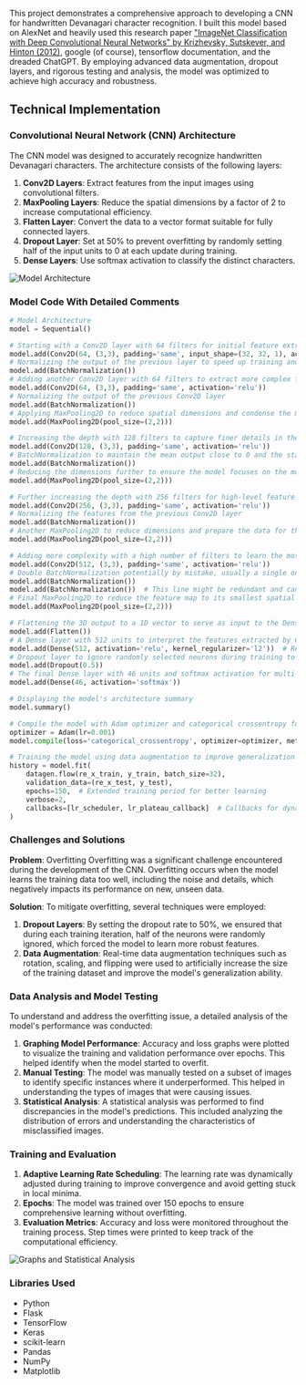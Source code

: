 This project demonstrates a comprehensive approach to developing a CNN for handwritten Devanagari character recognition. I built this model based on AlexNet and heavily used this research paper ["ImageNet Classification with Deep Convolutional Neural Networks" by Krizhevsky, Sutskever, and Hinton (2012)](https://proceedings.neurips.cc/paper_files/paper/2012/file/c399862d3b9d6b76c8436e924a68c45b-Paper.pdf), google (of course), tensorflow documentation, and the dreaded ChatGPT. By employing advanced data augmentation, dropout layers, and rigorous testing and analysis, the model was optimized to achieve high accuracy and robustness.

## Technical Implementation

### Convolutional Neural Network (CNN) Architecture

The CNN model was designed to accurately recognize handwritten Devanagari characters. The architecture consists of the following layers:

1. **Conv2D Layers**: Extract features from the input images using convolutional filters.
2. **MaxPooling Layers**: Reduce the spatial dimensions by a factor of 2 to increase computational efficiency.
3. **Flatten Layer**: Convert the data to a vector format suitable for fully connected layers.
4. **Dropout Layer**: Set at 50% to prevent overfitting by randomly setting half of the input units to 0 at each update during training.
5. **Dense Layers**: Use softmax activation to classify the distinct characters.

![Model Architecture](/assets/Project/devanagari-web-app/model_architecture.png)

### Model Code With Detailed Comments

```python
# Model Architecture
model = Sequential()

# Starting with a Conv2D layer with 64 filters for initial feature extraction from the input image
model.add(Conv2D(64, (3,3), padding='same', input_shape=(32, 32, 1), activation='relu'))
# Normalizing the output of the previous layer to speed up training and improve model stability
model.add(BatchNormalization())
# Adding another Conv2D layer with 64 filters to extract more complex features
model.add(Conv2D(64, (3,3), padding='same', activation='relu'))
# Normalizing the output of the previous Conv2D layer
model.add(BatchNormalization())
# Applying MaxPooling2D to reduce spatial dimensions and condense the most important features
model.add(MaxPooling2D(pool_size=(2,2)))

# Increasing the depth with 128 filters to capture finer details in the images
model.add(Conv2D(128, (3,3), padding='same', activation='relu'))
# BatchNormalization to maintain the mean output close to 0 and the standard deviation close to 1
model.add(BatchNormalization())
# Reducing the dimensions further to ensure the model focuses on the most critical features
model.add(MaxPooling2D(pool_size=(2,2)))

# Further increasing the depth with 256 filters for high-level feature extraction
model.add(Conv2D(256, (3,3), padding='same', activation='relu'))
# Normalizing the features from the previous Conv2D layer
model.add(BatchNormalization())
# Another MaxPooling2D to reduce dimensions and prepare the data for the Dense layers
model.add(MaxPooling2D(pool_size=(2,2)))

# Adding more complexity with a high number of filters to learn the most abstract representations
model.add(Conv2D(512, (3,3), padding='same', activation='relu'))
# Double BatchNormalization potentially by mistake, usually a single one is sufficient after a Conv2D
model.add(BatchNormalization())
model.add(BatchNormalization())  # This line might be redundant and can be removed.
# Final MaxPooling2D to reduce the feature map to its smallest spatial dimensions
model.add(MaxPooling2D(pool_size=(2,2)))

# Flattening the 3D output to a 1D vector to serve as input to the Dense layer
model.add(Flatten())
# A Dense layer with 512 units to interpret the features extracted by Conv2D layers
model.add(Dense(512, activation='relu', kernel_regularizer='l2'))  # Regularization to prevent overfitting
# Dropout layer to ignore randomly selected neurons during training to prevent overfitting
model.add(Dropout(0.5))
# The final Dense layer with 46 units and softmax activation for multi-class classification
model.add(Dense(46, activation='softmax'))

# Displaying the model's architecture summary
model.summary()

# Compile the model with Adam optimizer and categorical crossentropy for multi-class classification
optimizer = Adam(lr=0.001)
model.compile(loss='categorical_crossentropy', optimizer=optimizer, metrics=['accuracy'])

# Training the model using data augmentation to improve generalization
history = model.fit(
    datagen.flow(re_x_train, y_train, batch_size=32),
    validation_data=(re_x_test, y_test),
    epochs=150,  # Extended training period for better learning
    verbose=2,
    callbacks=[lr_scheduler, lr_plateau_callback]  # Callbacks for dynamic learning rate adjustments
)
```

### Challenges and Solutions

**Problem**: Overfitting
Overfitting was a significant challenge encountered during the development of the CNN. Overfitting occurs when the model learns the training data too well, including the noise and details, which negatively impacts its performance on new, unseen data.

**Solution**:
To mitigate overfitting, several techniques were employed:

1. **Dropout Layers**: By setting the dropout rate to 50%, we ensured that during each training iteration, half of the neurons were randomly ignored, which forced the model to learn more robust features.
2. **Data Augmentation**: Real-time data augmentation techniques such as rotation, scaling, and flipping were used to artificially increase the size of the training dataset and improve the model's generalization ability.

### Data Analysis and Model Testing

To understand and address the overfitting issue, a detailed analysis of the model's performance was conducted:

1. **Graphing Model Performance**: Accuracy and loss graphs were plotted to visualize the training and validation performance over epochs. This helped identify when the model started to overfit.
2. **Manual Testing**: The model was manually tested on a subset of images to identify specific instances where it underperformed. This helped in understanding the types of images that were causing issues.
3. **Statistical Analysis**: A statistical analysis was performed to find discrepancies in the model's predictions. This included analyzing the distribution of errors and understanding the characteristics of misclassified images.

### Training and Evaluation

1. **Adaptive Learning Rate Scheduling**: The learning rate was dynamically adjusted during training to improve convergence and avoid getting stuck in local minima.
2. **Epochs**: The model was trained over 150 epochs to ensure comprehensive learning without overfitting.
3. **Evaluation Metrics**: Accuracy and loss were monitored throughout the training process. Step times were printed to keep track of the computational efficiency.

![Graphs and Statistical Analysis](/assets/Project/devanagari-web-app/dp_testing.png)

### Libraries Used

- Python
- Flask
- TensorFlow
- Keras
- scikit-learn
- Pandas
- NumPy
- Matplotlib
